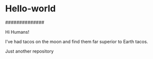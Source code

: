 # Hello-world
##############

Hi Humans!

I've had tacos on the moon and find them far superior to Earth tacos.

Just another repository 
